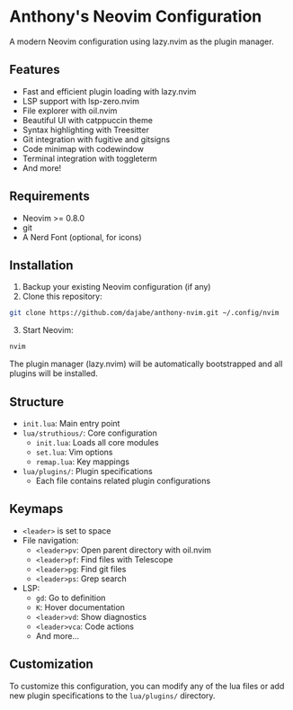 # Anthony's Neovim Configuration

A modern Neovim configuration using lazy.nvim as the plugin manager.

## Features

- Fast and efficient plugin loading with lazy.nvim
- LSP support with lsp-zero.nvim
- File explorer with oil.nvim
- Beautiful UI with catppuccin theme
- Syntax highlighting with Treesitter
- Git integration with fugitive and gitsigns
- Code minimap with codewindow
- Terminal integration with toggleterm
- And more!

## Requirements

- Neovim >= 0.8.0
- git
- A Nerd Font (optional, for icons)

## Installation

1. Backup your existing Neovim configuration (if any)
2. Clone this repository:

```bash
git clone https://github.com/dajabe/anthony-nvim.git ~/.config/nvim
```

3. Start Neovim:

```bash
nvim
```

The plugin manager (lazy.nvim) will be automatically bootstrapped and all plugins will be installed.

## Structure

- `init.lua`: Main entry point
- `lua/struthious/`: Core configuration
  - `init.lua`: Loads all core modules
  - `set.lua`: Vim options
  - `remap.lua`: Key mappings
- `lua/plugins/`: Plugin specifications
  - Each file contains related plugin configurations

## Keymaps

- `<leader>` is set to space
- File navigation:
  - `<leader>pv`: Open parent directory with oil.nvim
  - `<leader>pf`: Find files with Telescope
  - `<leader>pg`: Find git files
  - `<leader>ps`: Grep search
- LSP:
  - `gd`: Go to definition
  - `K`: Hover documentation
  - `<leader>vd`: Show diagnostics
  - `<leader>vca`: Code actions
  - And more...

## Customization

To customize this configuration, you can modify any of the lua files or add new plugin specifications to the `lua/plugins/` directory.